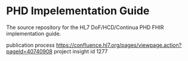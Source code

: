# PHD Impelementation Guide
The source repository for the HL7 DoF/HCD/Continua PHD FHIR implementation guide.

publication process
https://confluence.hl7.org/pages/viewpage.action?pageId=40740908
project insight id 1277
